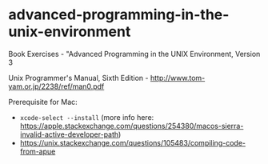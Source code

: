 # advanced-programming-in-the-unix-environment
Book Exercises - "Advanced Programming in the UNIX Environment, Version 3

Unix Programmer's Manual, Sixth Edition - http://www.tom-yam.or.jp/2238/ref/man0.pdf

Prerequisite for Mac: 

- ```xcode-select --install``` (more info here: https://apple.stackexchange.com/questions/254380/macos-sierra-invalid-active-developer-path)
- https://unix.stackexchange.com/questions/105483/compiling-code-from-apue
